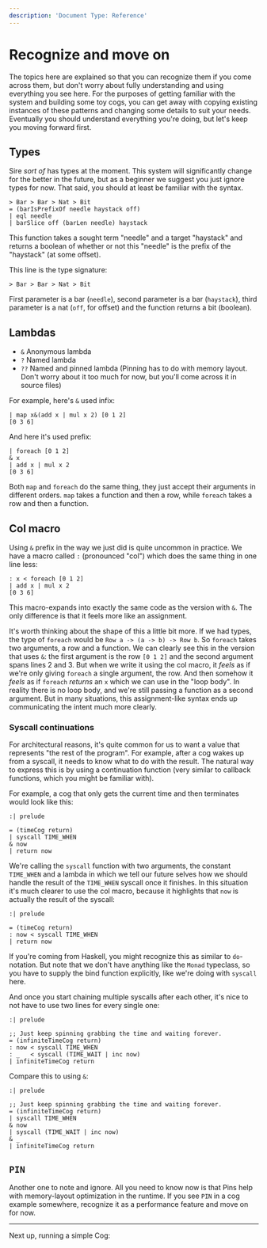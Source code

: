 ```yaml
---
description: 'Document Type: Reference'
---
```


# Recognize and move on

The topics here are explained so that you can recognize them if you come across them, but don't worry about fully understanding and using everything you see here. For the purposes of getting familiar with the system and building some toy cogs, you can get away with copying existing instances of these patterns and changing some details to suit your needs.  
Eventually you should understand everything you're doing, but let's keep you moving forward first.

## Types

Sire _sort of_ has types at the moment. This system will significantly change for the better in the future, but as a beginner we suggest you just ignore types for now. That said, you should at least be familiar with the syntax.

```sire
> Bar > Bar > Nat > Bit
= (barIsPrefixOf needle haystack off)
| eql needle
| barSlice off (barLen needle) haystack
```

This function takes a sought term "needle" and a target "haystack" and returns a boolean of whether or not this "needle" is the prefix of the "haystack" (at some offset).

This line is the type signature:

```sire
> Bar > Bar > Nat > Bit
```

First parameter is a bar (`needle`), second parameter is a bar (`haystack`), third parameter is a nat (`off`, for offset) and the function returns a bit (boolean).

## Lambdas

- `&`  Anonymous lambda
- `?`  Named lambda
- `??` Named and pinned lambda (Pinning has to do with memory layout. Don't worry about it too much for now, but you'll come across it in source files)

For example, here's `&` used infix:

```sire
| map x&(add x | mul x 2) [0 1 2]
[0 3 6]
```

And here it's used prefix:

```sire
| foreach [0 1 2]
& x
| add x | mul x 2
[0 3 6]
```

Both `map` and `foreach` do the same thing, they just accept their arguments in different orders. `map` takes a function and then a row, while `foreach` takes a row and then a function.

## Col macro

Using `&` prefix in the way we just did is quite uncommon in practice. We have a macro called `:` (pronounced "col") which does the same thing in one line less:

```sire
: x < foreach [0 1 2]
| add x | mul x 2
[0 3 6]
```

This macro-expands into exactly the same code as the version with `&`. The only difference is that it feels more like an assignment.

It's worth thinking about the shape of this a little bit more. If we had types, the type of `foreach` would be `Row a -> (a -> b) -> Row b`.
So `foreach` takes two arguments, a row and a function. We can clearly see this in the version that uses `&`: the first argument is the row `[0 1 2]` and the second argument spans lines 2 and 3.
But when we write it using the col macro, it *feels* as if we're only giving `foreach` a single argument, the row. And then somehow it *feels* as if `foreach` *returns* an `x` which we can use in the "loop body". In reality there is no loop body, and we're still passing a function as a second argument. But in many situations, this assignment-like syntax ends up communicating the intent much more clearly.

### Syscall continuations

For architectural reasons, it's quite common for us to want a value that represents "the rest of the program". For example, after a cog wakes up from a syscall, it needs to know what to do with the result. The natural way to express this is by using a continuation function (very similar to callback functions, which you might be familiar with).

For example, a cog that only gets the current time and then terminates would look like this:

```sire
:| prelude

= (timeCog return)
| syscall TIME_WHEN
& now
| return now
```

We're calling the `syscall` function with two arguments, the constant `TIME_WHEN` and a lambda in which we tell our future selves how we should handle the result of the `TIME_WHEN` syscall once it finishes. In this situation it's much clearer to use the col macro, because it highlights that `now` is actually the result of the syscall:

```sire
:| prelude

= (timeCog return)
: now < syscall TIME_WHEN
| return now
```

If you're coming from Haskell, you might recognize this as similar to `do`-notation. But note that we don't have anything like the `Monad` typeclass, so you have to supply the bind function explicitly, like we're doing with `syscall` here.

And once you start chaining multiple syscalls after each other, it's nice to not have to use two lines for every single one:

```sire
:| prelude

;; Just keep spinning grabbing the time and waiting forever.
= (infiniteTimeCog return)
: now < syscall TIME_WHEN
: _   < syscall (TIME_WAIT | inc now)
| infiniteTimeCog return
```

Compare this to using `&`:

```sire
:| prelude

;; Just keep spinning grabbing the time and waiting forever.
= (infiniteTimeCog return)
| syscall TIME_WHEN
& now
| syscall (TIME_WAIT | inc now)
& _
| infiniteTimeCog return
```

## `PIN`

Another one to note and ignore. All you need to know now is that Pins help with memory-layout optimization in the runtime. If you see `PIN` in a cog example somewhere, recognize it as a performance feature and move on for now.

---

Next up, running a simple Cog:
